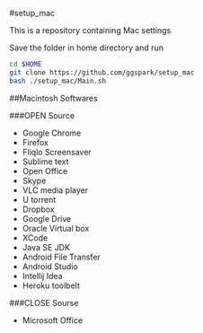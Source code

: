 #setup_mac

This is a repository containing Mac settings 


Save the folder in home directory and run

```sh
cd $HOME
git clone https://github.com/ggspark/setup_mac 
bash ./setup_mac/Main.sh
```

##Macintosh Softwares

###OPEN Source
* Google Chrome
* Firefox
* Fliqlo Screensaver
* Sublime text
* Open Office
* Skype
* VLC media player
* U torrent
* Dropbox
* Google Drive
* Oracle Virtual box
* XCode
* Java SE JDK
* Android File Transfer
* Android Studio
* Intellij Idea
* Heroku toolbelt

###CLOSE Sourse
* Microsoft Office
